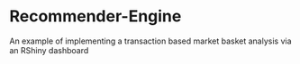# Recommender-Engine
An example of implementing a transaction based market basket analysis via an RShiny dashboard
